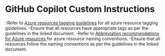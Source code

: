 # GitHub Copilot Custom Instructions

-Refer to [Azure resources tagging guidelines](https://learn.microsoft.com/en-us/azure/cloud-adoption-framework/ready/azure-best-practices/resource-tagging) for all azure resource tagging guidelines.
-Ensure that all resources have appropriate tags as per the guidelines in the linked document.
-Refer to [Abbreviation recommendations for Azure resources ](https://learn.microsoft.com/en-us/azure/cloud-adoption-framework/ready/azure-best-practices/resource-abbreviations) for azure resource naming conventions.
-Ensure that all resources follow the naming conventions as per the guidelines in the linked document.
